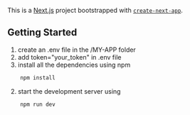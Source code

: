 This is a [Next.js](https://nextjs.org) project bootstrapped with [`create-next-app`](https://nextjs.org/docs/app/api-reference/cli/create-next-app).

## Getting Started

1. create an .env file in the /MY-APP folder
2. add token="your_token" in .env file
3. install all the dependencies using npm
```bash
    npm install
```
2. start the development server using
```bash
    npm run dev
```
    
